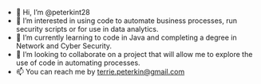 - 👋 Hi, I’m @peterkint28
- 👀 I’m interested in using code to automate business processes, run security scripts or for use in data analytics.
- 🌱 I’m currently learning to code in Java and completing a degree in Network and Cyber Security.
- 💞️ I’m looking to collaborate on a project that will allow me to explore the use of code in automating processes.
- 📫 You can reach me by terrie.peterkin@gmail.com

<!---
peterkint28/peterkint28 is a ✨ special ✨ repository because its `README.md` (this file) appears on your GitHub profile.
You can click the Preview link to take a look at your changes.
--->
